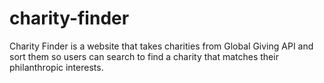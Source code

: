 # charity-finder
Charity Finder is a website that takes charities from Global Giving API and sort them so users can search to find a charity that matches their philanthropic interests.
